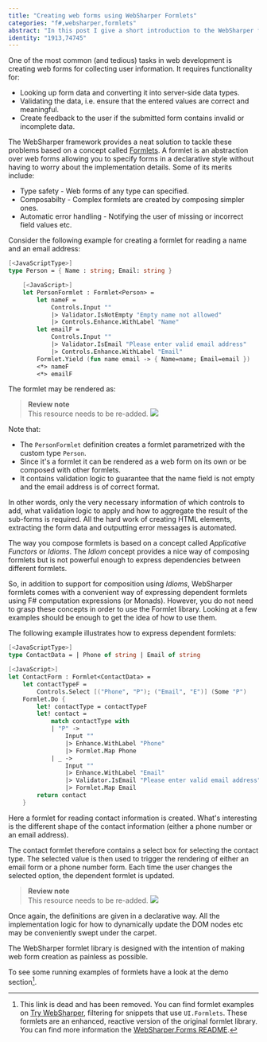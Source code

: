 ```yaml
---
title: "Creating web forms using WebSharper Formlets"
categories: "f#,websharper,formlets"
abstract: "In this post I give a short introduction to the WebSharper formlet library."
identity: "1913,74745"
---
```

One of the most common (and tedious) tasks in web development is creating web forms for collecting user information. It requires functionality for:

 * Looking up form data and converting it into server-side data types.
 * Validating the data, i.e. ensure that the entered values are correct and meaningful.
 * Create feedback to the user if the submitted form contains invalid or incomplete data.

The WebSharper framework provides a neat solution to tackle these problems based on a concept called [Formlets](https://web.archive.org/web/20110520052730mp_/http://groups.inf.ed.ac.uk/links/formlets/). A formlet is an abstraction over web forms allowing you to specify forms in a declarative style without having to worry about the implementation details. Some of its merits include:

 * Type safety - Web forms of any type can specified.
 * Composabilty - Complex formlets are created by composing simpler ones.
 * Automatic error handling - Notifying the user of missing or incorrect field values etc.

Consider the following example for creating a formlet for reading a name and an email address:

```fsharp
[<JavaScriptType>]
type Person = { Name : string; Email: string }

    [<JavaScript>]
    let PersonFormlet : Formlet<Person> =
        let nameF =
            Controls.Input "" 
            |> Validator.IsNotEmpty "Empty name not allowed" 
            |> Controls.Enhance.WithLabel "Name"
        let emailF =
            Controls.Input "" 
            |> Validator.IsEmail "Please enter valid email address"
            |> Controls.Enhance.WithLabel "Email"
        Formlet.Yield (fun name email -> { Name=name; Email=email })
        <*> nameF
        <*> emailF
```

The formlet may be rendered as:

> **Review note** <br />
> This resource needs to be re-added.
> ![](//www.intellifactory.com/ShowDigitalAsset.aspx?DigitalAsset=124)

Note that:

 * The `PersonFormlet` definition creates a formlet parametrized with the custom type `Person`.
 * Since it's a formlet it can be rendered as a web form on its own or be composed with other formlets.
 * It contains validation logic to guarantee that the name field is not empty and the email address is of correct format.

In other words, only the very necessary information of which controls to add, what validation logic to apply and how to aggregate the result of the sub-forms is required. All the hard work of creating HTML elements, extracting the form data and outputting error messages is automated.

The way you compose formlets is based on a concept called *Applicative Functors* or *Idioms*. The *Idiom* concept provides a nice way of composing formlets but is not powerful enough to express dependencies between different formlets.

So, in addition to support for composition using *Idioms*, WebSharper formlets comes with a convenient way of expressing dependent formlets using F# computation expressions (or Monads).
However, you do not need to grasp these concepts in order to use the Formlet library. Looking at a few examples should be enough to get the idea of how to use them.

The following example illustrates how to express dependent formlets:

```fsharp
[<JavaScriptType>]
type ContactData = | Phone of string | Email of string                    

[<JavaScript>]
let ContactForm : Formlet<ContactData> =
    let contactTypeF = 
        Controls.Select [("Phone", "P"); ("Email", "E")] (Some "P")
    Formlet.Do {
        let! contactType = contactTypeF
        let! contact =
            match contactType with
            | "P" -> 
                Input "" 
                |> Enhance.WithLabel "Phone" 
                |> Formlet.Map Phone
            | _ ->
                Input "" 
                |> Enhance.WithLabel "Email" 
                |> Validator.IsEmail "Please enter valid email address"
                |> Formlet.Map Email
        return contact                        
    }
```

Here a formlet for reading contact information is created. What's interesting is the different shape of the contact information (either a phone number or an email address).

The contact formlet therefore contains a select box for selecting the contact type. The selected value is then used to trigger the rendering of either an email form or a phone number form. Each time the user changes the selected option, the dependent formlet is updated.

> **Review note** <br />
> This resource needs to be re-added.
> ![](//www.intellifactory.com/ShowDigitalAsset.aspx?DigitalAsset=122)

Once again, the definitions are given in a declarative way. All the implementation logic for how to dynamically update the DOM nodes etc may be conveniently swept under the carpet.

The WebSharper formlet library is designed with the intention of making web form creation as painless as possible.

To see some running examples of formlets have a look at the demo section[^1].

[^1]: This link is dead and has been removed. You can find formlet examples on [Try WebSharper](https://try.websharper.com), filtering for snippets that use `UI.Formlets`. These formlets are an enhanced, reactive version of the original formlet library. You can find more information the [WebSharper.Forms README](https://github.com/dotnet-websharper/forms).
